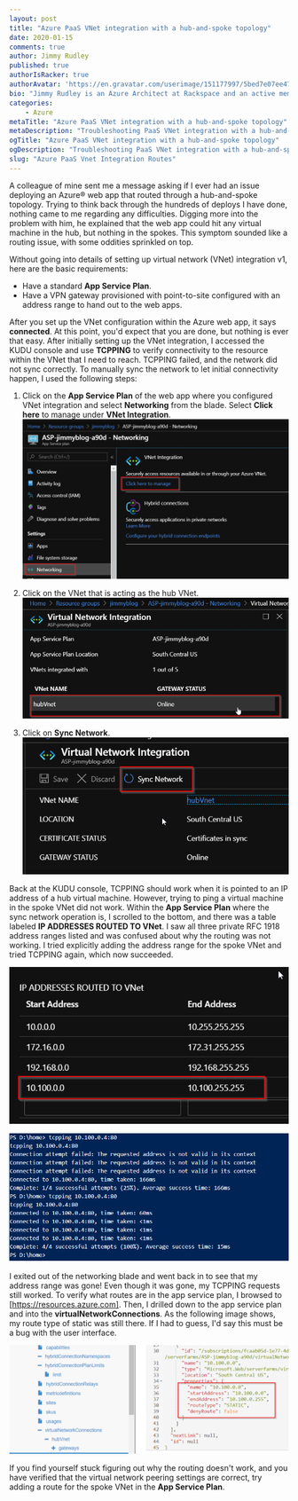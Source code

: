 ```yaml
---
layout: post
title: "Azure PaaS VNet integration with a hub-and-spoke topology"
date: 2020-01-15
comments: true
author: Jimmy Rudley
published: true
authorIsRacker: true
authorAvatar: 'https://en.gravatar.com/userimage/151177997/5bed7e07ee47533cbd34b951d463bcb7.jpg'
bio: "Jimmy Rudley is an Azure Architect at Rackspace and an active member of the Azure community. He focuses on solving large and complex architecture and automation problems within Azure."
categories:
    - Azure
metaTitle: "Azure PaaS VNet integration with a hub-and-spoke topology"
metaDescription: "Troubleshooting PaaS VNet integration with a hub-and-spoke topology."
ogTitle: "Azure PaaS VNet integration with a hub-and-spoke topology"
ogDescription: "Troubleshooting PaaS VNet integration with a hub-and-spoke topology."
slug: "Azure PaaS Vnet Integration Routes" 
---
```


A colleague of mine sent me a message asking if I ever had an issue deploying an Azure&reg; web app
that routed through a hub-and-spoke topology. Trying to think back through the hundreds of deploys
I have done, nothing came to me regarding any difficulties. Digging more into the problem with him,
he explained that the web app could hit any virtual machine in the hub, but nothing in the spokes.
This symptom sounded like a routing issue, with some oddities sprinkled on top.

<!--more-->

Without going into details of setting up virtual network (VNet) integration v1, here are the
basic requirements:

-  Have a standard **App Service Plan**.
-  Have a VPN gateway provisioned with point-to-site configured with an address range
   to hand out to the web apps. 

After you set up the VNet configuration within the Azure web app, it says **connected**.
At this point, you'd expect that you are done, but nothing is ever that easy. After
initially setting up the VNet integration, I accessed the KUDU console and use **TCPPING**
to verify connectivity to the resource within the VNet that I need to reach. TCPPING failed, and
the network did not sync correctly. To manually sync the network to let initial connectivity happen, I used
the following steps:

1) Click on the **App Service Plan** of the web app where you configured VNet integration and select
   **Networking** from the blade. Select **Click here** to manage under **VNet Integration**.
   ![navigation](navigation.png)
   
2) Click on the VNet that is acting as the hub VNet.
   ![hubvnet](drillDown.png)
   
3) Click on **Sync Network**.
   ![sync](syncNetwork.png)

Back at the KUDU console, TCPPING should work when it is pointed to an IP address of a hub virtual machine.
However, trying to ping a virtual machine in the spoke VNet did not work. Within the **App Service Plan** where 
the sync network operation is, I scrolled to the bottom, and there was a table labeled 
**IP ADDRESSES ROUTED TO VNet**. I saw all three private RFC 1918 address ranges listed and was confused about why 
the routing was not working. I tried explicitly adding the address range for the spoke VNet 
and tried TCPPING again, which now succeeded.

![addRoute](addRoute.png)

![tcppingworking](addRouteToASPRouteTable.png)

I exited out of the networking blade and went back in to see that my address range was gone!
Even though it was gone, my TCPPING requests still worked. To verify what routes are in the app
service plan, I browsed to [https://resources.azure.com]. Then, I drilled down to the app service
plan and into the **virtualNetworkConnections**. As the following image shows, my route type of
static was still there. If I had to guess, I'd say this must be a bug with the user interface.

![resources](resources.azure.com.png)

If you find yourself stuck figuring out why the routing doesn't work, and you have verified that the virtual 
network peering settings are correct, try adding a route for the spoke VNet in the **App Service Plan**.
